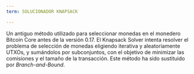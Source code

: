 ```yaml
---
term: SOLUCIONADOR KNAPSACK

---
```

Un antiguo método utilizado para seleccionar monedas en el monedero Bitcoin Core antes de la versión 0.17. El Knapsack Solver intenta resolver el problema de selección de monedas eligiendo iterativa y aleatoriamente UTXOs, y sumándolos por subconjuntos, con el objetivo de minimizar las comisiones y el tamaño de la transacción. Este método ha sido sustituido por *Branch-and-Bound*.